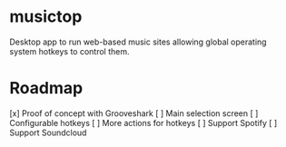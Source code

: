 # musictop

Desktop app to run web-based music sites allowing global operating system hotkeys to control them.

# Roadmap

[x] Proof of concept with Grooveshark
[ ] Main selection screen
[ ] Configurable hotkeys
[ ] More actions for hotkeys
[ ] Support Spotify
[ ] Support Soundcloud
